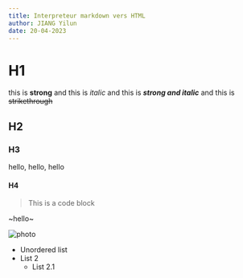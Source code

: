 ```yaml
---
title: Interpreteur markdown vers HTML
author: JIANG Yilun
date: 20-04-2023
---
```


# H1

this is **strong** and this is *italic* and this is ***strong and italic*** and this is ~~strikethrough~~

## H2

### H3
hello, hello, hello

#### H4

> This is a code block

~hello~

![photo](https://thearchyhelios.com/images/%E6%9D%82%E9%A1%B9/trash.png)

- Unordered list
- List 2
    - List 2.1